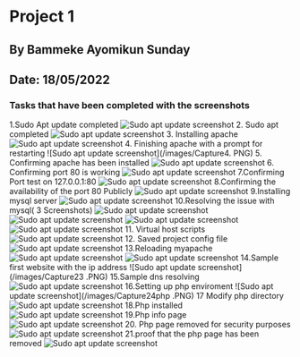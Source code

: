 # Project 1
## By Bammeke Ayomikun Sunday
## Date: 18/05/2022

### Tasks that have been completed with the screenshots 
1.Sudo Apt update completed 
![Sudo apt update screenshot](/images/Capture1sudoapt.PNG)
2. Sudo apt completed 
![Sudo apt update screenshot](/images/Capture2.PNG)
3. Installing apache 
![Sudo apt update screenshot](/images/Capture3.PNG)
4. Finishing apache with a prompt for restarting 
![Sudo apt update screenshot](/images/Capture4. PNG)
5. Confirming apache has been installed 
![Sudo apt update screenshot](/images/Capture5.PNG)
6. Confirming port 80 is working 
![Sudo apt update screenshot](/images/Capture6.PNG)
7.Confirming Port test on 127.0.0.1:80 
![Sudo apt update screenshot](/images/Capture7.PNG)
8.Confirming the availability of the port 80 Publicly 
![Sudo apt update screenshot](/images/Capture8.PNG)
9.Installing mysql server 
![Sudo apt update screenshot](/images/Capture8.PNG)
10.Resolving the issue with mysql( 3 Screenshots) 
![Sudo apt update screenshot](/images/Capture11.PNG)
![Sudo apt update screenshot](/images/Capture12.PNG)
![Sudo apt update screenshot](/images/Capture13.PNG)
![Sudo apt update screenshot](/images/Capture15.PNG)
11. Virtual host scripts 
![Sudo apt update screenshot](/images/Capture18.PNG)
12. Saved project config file 
![Sudo apt update screenshot](/images/Capture20.PNG)
13.Reloading  myapache 
![Sudo apt update screenshot](/images/Capture21.PNG)
![Sudo apt update screenshot](/images/Capture22.PNG)
14.Sample first website with the ip address
![Sudo apt update screenshot](/images/Capture23 .PNG)
15.Sample dns resolving 
![Sudo apt update screenshot](/images/Capture24.PNG)
16.Setting up php enviroment 
![Sudo apt update screenshot](/images/Capture24php .PNG)
17 Modify php directory 
![Sudo apt update screenshot](/images/Capture25.PNG)
18.Php installed 
![Sudo apt update screenshot](/images/Capture26.PNG)
19.Php info page 
![Sudo apt update screenshot](/images/Capture27.PNG)
20. Php page removed for security purposes 
![Sudo apt update screenshot](/images/Capture29.PNG)
21.proof that the php page has been removed
![Sudo apt update screenshot](/images/Capture28.PNG)



